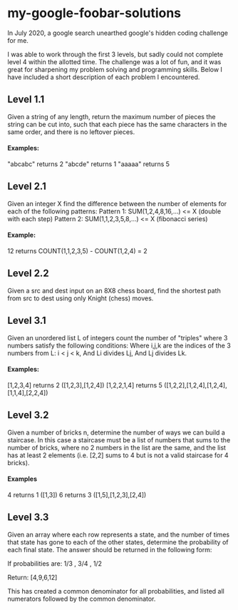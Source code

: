 # my-google-foobar-solutions

In July 2020, a google search unearthed google's hidden coding challenge for me.

I was able to work through the first 3 levels, but sadly could not complete level 4 within the allotted time. The challenge was a lot of fun, and it was great for sharpening my problem solving and programming skills. Below I have included a short description of each problem I encountered.

## Level 1.1
Given a string of any length, return the maximum number of pieces the string can be cut into, such that each piece has the same characters in the same order, and there is no leftover pieces.

#### Examples: 
"abcabc" returns 2 
"abcde" returns 1
"aaaaa" returns 5

## Level 2.1
Given an integer X find the difference between the number of elements for each of the following patterns:
  Pattern 1: SUM(1,2,4,8,16,...) <= X (double with each step)
  Pattern 2: SUM(1,1,2,3,5,8,...) <= X (fibonacci series)

#### Example:
12 returns COUNT(1,1,2,3,5) - COUNT(1,2,4) = 2

## Level 2.2
Given a src and dest input on an 8X8 chess board, find the shortest path from src to dest using only Knight (chess) moves.

## Level 3.1
Given an unordered list L of integers count the number of "triples" where 3 numbers satisfy the following conditions:
  Where i,j,k are the indices of the 3 numbers from L: i < j < k,
  And Li divides Lj,
  And Lj divides Lk.

#### Examples:
[1,2,3,4] returns 2 ([1,2,3],[1,2,4])
[1,2,2,1,4] returns 5 ([1,2,2],[1,2,4],[1,2,4],[1,1,4],[2,2,4])

## Level 3.2
Given a number of bricks n, determine the number of ways we can build a staircase. In this case a staircase must be a list of numbers that sums to the number of bricks, where no 2 numbers in the list are the same, and the list has at least 2 elements (i.e. [2,2] sums to 4 but is not a valid staircase for 4 bricks).

#### Examples
4 returns 1 ([1,3])
6 returns 3 ([1,5],[1,2,3],[2,4])

## Level 3.3
Given an array where each row represents a state, and the number of times that state has gone to each of the other states, determine the probability of each final state. The answer should be returned in the following form:

If probabilities are:
1/3 , 3/4 , 1/2

Return:
[4,9,6,12]

This has created a common denominator for all probabilities, and listed all numerators followed by the common denominator.
  
